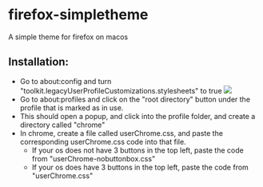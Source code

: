 # firefox-simpletheme
A simple theme for firefox on macos

## Installation:
- Go to about:config and turn "toolkit.legacyUserProfileCustomizations.stylesheets" to true
![](s://i.imgur.com/Isby8lT.png)
- Go to about:profiles and click on the "root directory" button under the profile that is marked as in use. 
- This should open a popup, and click into the profile folder, and create a directory called "chrome"
- In chrome, create a file called userChrome.css, and paste the corresponding userChrome.css code into that file.
    - If your os does not have 3 buttons in the top left, paste the code from "userChrome-nobuttonbox.css"
    - If your os does have 3 buttons in the top left, paste the code from "userChrome.css"
